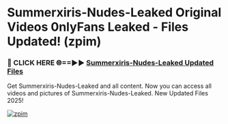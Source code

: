 # Summerxiris-Nudes-Leaked Original Videos 0nlyFans Leaked - Files Updated! (zpim)

<h3>🔴 CLICK HERE 🌐==►► <a href="https://tinyurl.com/yc6ubb5a" rel="nofollow">Summerxiris-Nudes-Leaked Updated Files</a></h3>

Get Summerxiris-Nudes-Leaked and all content. Now you can access all videos and pictures of Summerxiris-Nudes-Leaked. New Updated Files 2025!

[![zpim](https://i.imgur.com/7eu0CRL.gif)](https://tinyurl.com/yc6ubb5a)
